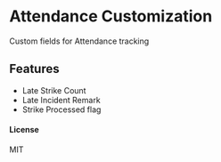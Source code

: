 # Attendance Customization

Custom fields for Attendance tracking

## Features
- Late Strike Count
- Late Incident Remark
- Strike Processed flag

#### License

MIT
